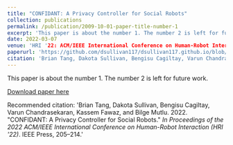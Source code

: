 ```yaml
---
title: "CONFIDANT: A Privacy Controller for Social Robots"
collection: publications
permalink: /publication/2009-10-01-paper-title-number-1
excerpt: 'This paper is about the number 1. The number 2 is left for future work.'
date: 2022-03-07
venue: 'HRI '22: ACM/IEEE International Conference on Human-Robot Interaction'
paperurl: 'https://github.com/dsullivan117/dsullivan117.github.io/blob/master/files/Tang%20et%20al.%20(2022)%20CONFIDANT-%20A%20Privacy%20Controller%20for%20Social%20Robots.pdf'
citation: 'Brian Tang, Dakota Sullivan, Bengisu Cagiltay, Varun Chandrasekaran, Kassem Fawaz, and Bilge Mutlu. 2022. &quot;CONFIDANT: A Privacy Controller for Social Robots.&quot; <i>In Proceedings of the 2022 ACM/IEEE International Conference on Human-Robot Interaction (HRI '22)</i>. IEEE Press, 205–214.'
---
```

This paper is about the number 1. The number 2 is left for future work.

[Download paper here](https://github.com/dsullivan117/dsullivan117.github.io/blob/master/files/Tang%20et%20al.%20(2022)%20CONFIDANT-%20A%20Privacy%20Controller%20for%20Social%20Robots.pdf)

Recommended citation: 'Brian Tang, Dakota Sullivan, Bengisu Cagiltay, Varun Chandrasekaran, Kassem Fawaz, and Bilge Mutlu. 2022. &quot;CONFIDANT: A Privacy Controller for Social Robots.&quot; <i>In Proceedings of the 2022 ACM/IEEE International Conference on Human-Robot Interaction (HRI '22)</i>. IEEE Press, 205–214.'
